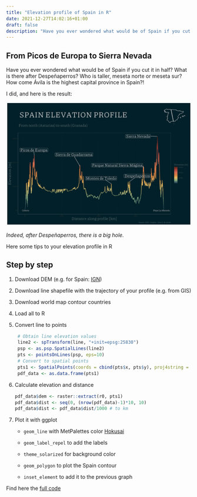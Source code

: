 ```yaml
---
title: "Elevation profile of Spain in R"
date: 2021-12-27T14:02:16+01:00
draft: false
description: "Have you ever wondered what would be of Spain if you cut it in half?"
---
```

## From Picos de Europa to Sierra Nevada 

Have you ever wondered what would be of Spain if you cut it in half?
What is there after Despeñaperros?
Who is taller, meseta norte or meseta sur?
How come Ávila is the highest capital province in Spain?!

I did, and here is the result:

![profile](/img/profile_1.png)

_Indeed, after Despeñaperros, there is a big hole._

Here some tips to your elevation profile in R

## Step by step 

1. Download DEM (e.g. for Spain: [IGN](http://www.ign.es/web/ign/portal))
2. Download line shapefile with the trajectory of your profile (e.g. from GIS)
4. Download world map contour countries
3. Load all to R
4. Convert line to points

    ```r
     # Obtain line elevation values
     line2 <- spTransform(line, "+init=epsg:25830")
     psp <- as.psp.SpatialLines(line2)
     pts <- pointsOnLines(psp, eps=10)
     # Convert to spatial points
     pts1 <- SpatialPoints(coords = cbind(pts$x, pts$y), proj4string = CRS("+init=epsg:25830"))
     pdf_data <- as.data.frame(pts1)
     ```
5. Calculate elevation and distance
     ```r
     pdf_data$dem <- raster::extract(r0, pts1) 
     pdf_data$dist <- seq(0, (nrow(pdf_data)-1)*10, 10)
     pdf_data$dist <- pdf_data$dist/1000 # to km
    ```
6. Plot it with ggplot  

   - `geom_line` with MetPalettes color [Hokusai](https://github.com/BlakeRMills/MetBrewer)
   
   - `geom_label_repel` to add the labels
  
   - `theme_solarized` for background color
   
   - `geom_polygon` to plot the Spain contour

   - `inset_element` to add it to the previous graph


Find here the [full code](https://github.com/juliagdealedo/elevation-profile)
